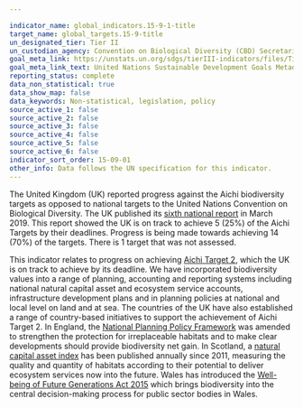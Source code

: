 ```yaml
---

indicator_name: global_indicators.15-9-1-title
target_name: global_targets.15-9-title
un_designated_tier: Tier II
un_custodian_agency: Convention on Biological Diversity (CBD) Secretariat, UN Environment (UNEP)
goal_meta_link: https://unstats.un.org/sdgs/tierIII-indicators/files/Tier3-15-09-01.pdf
goal_meta_link_text: United Nations Sustainable Development Goals Metadata (PDF 4.0 MB)
reporting_status: complete
data_non_statistical: true
data_show_map: false
data_keywords: Non-statistical, legislation, policy
source_active_1: false
source_active_2: false
source_active_3: false
source_active_4: false
source_active_5: false
source_active_6: false
indicator_sort_order: 15-09-01
other_info: Data follows the UN specification for this indicator. 
---
```

The United Kingdom (UK) reported progress against the Aichi biodiversity targets as opposed to national targets to the United Nations Convention on Biological Diversity.  The UK published its [sixth national report](https://jncc.gov.uk/our-work/united-kingdom-s-6th-national-report-to-the-convention-on-biological-diversity/) in March 2019.  This report showed the UK is on track to achieve 5 (25%) of the Aichi Targets by their deadlines. Progress is being made towards achieving 14 (70%) of the targets. There is 1 target that was not assessed. 

This indicator relates to progress on achieving [Aichi Target 2](https://www.cbd.int/sp/targets/), which the UK is on track to achieve by its deadline. We have incorporated biodiversity values into a range of planning, accounting and reporting systems including national natural capital asset and ecosystem service accounts, infrastructure development plans and in planning policies at national and local level on land and at sea. The countries of the UK have also established a range of country-based initiatives to support the achievement of Aichi Target 2. In England, the [National Planning Policy Framework](https://assets.publishing.service.gov.uk/government/uploads/system/uploads/attachment_data/file/810197/NPPF_Feb_2019_revised.pdf) was amended to strengthen the protection for irreplaceable habitats and to make clear developments should provide biodiversity net gain. In Scotland, a [natural capital asset index](https://www.nature.scot/professional-advice/planning-and-development/social-and-economic-benefits-nature/natural-capital-asset-index) has been published annually since 2011, measuring the quality and quantity of habitats according to their potential to deliver ecosystem services now into the future. Wales has introduced the [Well-being of Future Generations Act 2015](https://futuregenerations.wales/about-us/future-generations-act/) which brings biodiversity into the central decision-making process for public sector bodies in Wales.  <br><br>